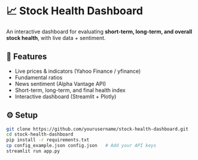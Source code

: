 # 📈 Stock Health Dashboard

An interactive dashboard for evaluating **short-term, long-term, and overall stock health**, with live data + sentiment.

## 🚀 Features
- Live prices & indicators (Yahoo Finance / yfinance)
- Fundamental ratios
- News sentiment (Alpha Vantage API)
- Short-term, long-term, and final health index
- Interactive dashboard (Streamlit + Plotly)

## ⚙️ Setup
```bash
git clone https://github.com/yourusername/stock-health-dashboard.git
cd stock-health-dashboard
pip install -r requirements.txt
cp config_example.json config.json   # Add your API keys
streamlit run app.py
